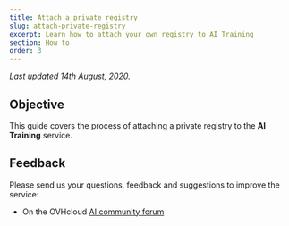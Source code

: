 ```yaml
---
title: Attach a private registry
slug: attach-private-registry
excerpt: Learn how to attach your own registry to AI Training
section: How to
order: 3
---
```

*Last updated 14th August, 2020.*

## Objective

This guide covers the process of attaching a private registry to the
**AI Training** service.

## Feedback

Please send us your questions, feedback and suggestions to improve the
service:

-   On the OVHcloud [AI community
    forum](https://community.ovh.com/c/platform/ai-ml)
